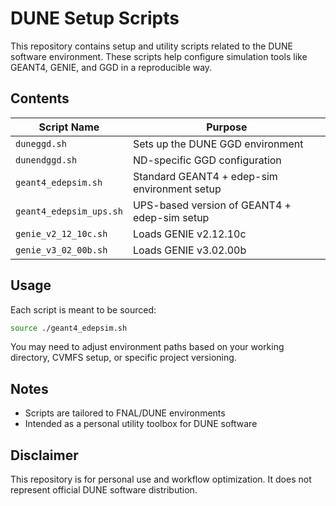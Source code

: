 # DUNE Setup Scripts

This repository contains setup and utility scripts related to the DUNE software environment. These scripts help configure simulation tools like GEANT4, GENIE, and GGD in a reproducible way.

## Contents

| Script Name             | Purpose |
|-------------------------|---------|
| `duneggd.sh`            | Sets up the DUNE GGD environment |
| `dunendggd.sh`          | ND-specific GGD configuration |
| `geant4_edepsim.sh`     | Standard GEANT4 + edep-sim environment setup |
| `geant4_edepsim_ups.sh` | UPS-based version of GEANT4 + edep-sim setup |
| `genie_v2_12_10c.sh`    | Loads GENIE v2.12.10c |
| `genie_v3_02_00b.sh`    | Loads GENIE v3.02.00b |

## Usage

Each script is meant to be sourced:

```bash
source ./geant4_edepsim.sh
```

You may need to adjust environment paths based on your working directory, CVMFS setup, or specific project versioning.

## Notes

- Scripts are tailored to FNAL/DUNE environments
- Intended as a personal utility toolbox for DUNE software

## Disclaimer

This repository is for personal use and workflow optimization. It does not represent official DUNE software distribution.
